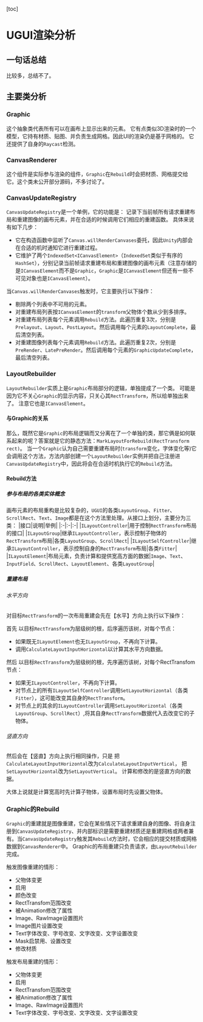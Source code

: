 [toc]

# UGUI渲染分析
## 一句话总结
比较多，总结不了。

## 主要类分析
### Graphic
这个抽象类代表所有可以在画布上显示出来的元素。
它有点类似3D渲染时的一个模型，它持有材质、贴图、并负责生成网格。因此UI的渲染仍是基于网格的。
它还提供了自身的`Raycast`检测。

### CanvasRenderer
这个组件是实际参与渲染的组件，`Graphic`在`Rebuild`时会把材质、网格提交给它。这个类未公开部分源码，不多讨论了。

### CanvasUpdateRegistry
`CanvasUpdateRegistry`是一个单例，它的功能是：
记录下当前帧所有请求重建布局和重建图像的画布元素，并在合适的时候调用它们相应的重建函数。
具体来说有如下几步：

- 它在构造函数中监听了`Canvas.willRenderCanvases`委托，因此`Unity`内部会在合适的机时通知它进行重建过程。
- 它维护了两个`IndexedSet<ICanvasElement>`（`IndexedSet`类似于有序的`HashSet`），分别记录当前帧请求重建布局和重建图像的画布元素（注意存储的是`ICanvasElement`而不是`Graphic`，`Graphic`是`ICanvasElement`但还有一些不可见对象也是`ICanvasElement`）。

当`Canvas.willRenderCanvases`触发时，它主要执行以下操作：

- 剔除两个列表中不可用的元素。
- 对重建布局列表按`ICanvasElement`的`transform`父物体个数从少到多排序。
- 对重建布局列表每个元素调用`Rebuild`方法。此遍历重复3次，分别是`Prelayout`、`Layout`、`PostLayout`。然后调用每个元素的`LayoutComplete`，最后清空列表。
- 对重建图像列表每个元素调用`Rebuild`方法。此遍历重复2次，分别是`PreRender`、`LatePreRender`。然后调用每个元素的`GraphicUpdateComplete`，最后清空列表。

### LayoutRebuilder
`LayoutRebuilder`实质上是`Graphic`布局部分的逻辑，单独提成了一个类。
可能是因为它不关心`Graphic`的显示内容，只关心其`RectTransform`，所以给单独出来了。
注意它也是`ICanvasElement`。

#### 与Graphic的关系
那么，既然它是`Graphic`的布局逻辑而又分离在了一个单独的类，那它俩是如何联系起来的呢？答案就是它的静态方法：`MarkLayoutForRebuild(RectTransform rect)`。
当一个`Graphic`认为自己需要重建布局时(`transform`变化，字体变化等)它会调用这个方法，方法内部创建一个`LayoutRebuilder`实例并把自己注册进`CanvasUpdateRegistry`中，因此将会在合适时机执行它的`Rebuild`方法。

#### Rebuild方法
##### 参与布局的各类实体概念
画布元素的布局重构是比较复杂的，`UGUI`的各类`LayoutGroup`、`Fitter`、`ScrollRect`、`Text`、`Image`都是在这个方法里处理。从接口上划分，主要分为三类：
|接口|说明|举例|
|:-|:-|:-|
|`ILayoutController`|用于控制`RectTransform`布局的接口|
|`ILayoutGroup`|继承`ILayoutController`，表示控制子物体的`RectTransform`布局|各类`LayoutGroup`、`ScrollRect`|
|`ILayoutSelfController`|继承`ILayoutController`，表示控制自身的`RectTransform`布局|各类`Fitter`|
|`ILayoutElement`|布局元素，负责计算和提供宽高方面的数据|`Image`、`Text`、`InputField`、`ScrollRect`、`LayoutElement`、各类`LayoutGroup`|

##### 重建布局
###### 水平方向
对目标`RectTransform`的一次布局重建会先在【水平】方向上执行以下操作：

首先
以目标`RectTransform`为层级树的根，后序遍历该树，对每个节点：
- 如果既无`ILayoutElement`也无`ILayoutGroup`，不再向下计算。
- 调用`CalculateLayoutInputHorizontal`以计算其水平方向数据。

然后
以目标`RectTransform`为层级树的根，先序遍历该树，对每个RectTransfom节点：
- 如果无`ILayoutController`，不再向下计算。
- 对节点上的所有`ILayoutSelfController`调用`SetLayoutHorizontal`（各类`Fitter`），这可能改变其自身的`RectTransform`。
- 对节点上的其余的`ILayoutController`调用`SetLayoutHorizontal`（各类`LayoutGroup`、`ScrollRect`）,将其自身`RectTransform`数据代入去改变它的子物体。

###### 竖直方向
然后会在【竖直】方向上执行相同操作，只是
把`CalculateLayoutInputHorizontal`改为`CalculateLayoutInputVertical`，
把`SetLayoutHorizontal`改为`SetLayoutVertical`。
计算和修改的是竖直方向的数据。

大体上说就是计算宽高时先计算子物体，设置布局时先设置父物体。

### Graphic的Rebuild
`Graphic`的重建就是图像重建，它会在某些情况下请求重建自身的图像、将自身注册到`CanvasUpdateRegistry`、并内部标识是需要重建材质还是重建网格或两者兼有。当`CanvasUpdateRegistry`触发其`Rebuild`方法时，它会相应的提交材质或网格数据到`CanvasRenderer`中。
Graphic的布局重建只负责请求，由`LayoutRebuilder`完成。

触发图像重建的情形：
- 父物体变更
- 启用
- 颜色改变
- RectTransfom范围改变
- 被Animation修改了属性
- Image、RawImage设置图片
- Image图片设置改变
- Text字体改变、字号改变、文字改变、文字设置改变
- Mask启禁用、设置改变
- 修改材质

触发布局重建的情形：
- 父物体变更
- 启用
- RectTransfom范围改变
- 被Animation修改了属性
- Image、RawImage设置图片
- Text字体改变、字号改变、文字改变、文字设置改变